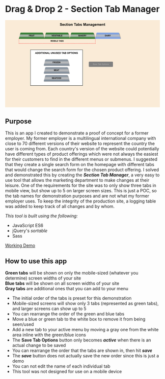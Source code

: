 # Drag & Drop 2 - Section Tab Manager

![Page Image](./public/images/dragdrop_tabs.png)

## Purpose

This is an app I created to demonstrate a proof of concept for a former employer. My former employer is a multilingual international company with close to 70 different versions of their website to represent the country the user is coming from. Each country's version of the website could potentially have different types of product offerings which were not always the easiest for their customers to find in the different menus or submenus. I suggested that they create a single search form on the homepage with different tabs that would change the search form for the chosen product offering. I solved and demonstrated this by creating the **_Section Tab Manager_**, a very easy to use tool that allows the marketing department to make changes at their leisure. One of the requirements for the site was to only show three tabs in mobile view, but show up to 5 on larger screen sizes. This is just a POC, so the tab names for demonstration purposes and are not what my former employer uses. To keep the integrity of the production site, a logging table was added to keep track of all changes and by whom.

_This tool is built using the following:_

- JavaScript ES6
- jQuery's _sortable_
- Sass

[Working Demo](http://dragdroptabs.jeffolivier.codes)

## How to use this app

**Green tabs** will be shown on only the mobile-sized (whatever you determine) screen widths of your site\
**Blue tabs** will be shown on all screen widths of your site\
**Gray tabs** are additional ones that you can add to your menu

- The initial order of the tabs is preset for this demonstration
- Mobile-sized screens will show only 3 tabs (represented as green tabs), and larger screens can show up to 5
- You can rearrange the order of the green and blue tabs
- Move a blue or green tab to the white box to remove it from being seen/used
- Add a new tab to your active menu by moving a gray one from the white area inline with the green/blue icons
- The **Save Tab Options** button only becomes **_active_** when there is an actual change to be saved
- You can rearrange the order that the tabs are shown in, then hit **_save_**
- The **_save_** button does not actually save the new order since this is just a demo
- You can not edit the name of each individual tab
- This tool was not designed for use on a mobile device
